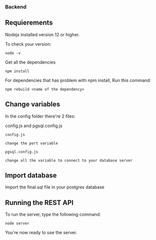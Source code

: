 ### Backend

## Requierements

Nodejs installed version 12 or higher.

To check your version:

```
node -v
```

Get all the dependencies

```
npm install
```

For dependencies that has problem with npm install,
Run this command:

```
npm rebuild <name of the dependency>
```
## Change variables

In the config folder there're 2 files:

config.js and pgsql.config.js

```
config.js

change the port variable
```
```
pgsql.config.js

change all the variable to connect to your database server
```

## Import database

Import the final.sql file in your postgres database


## Running the REST API

To run the server, type the following command:

```
node server
```

You're now ready to use the server.